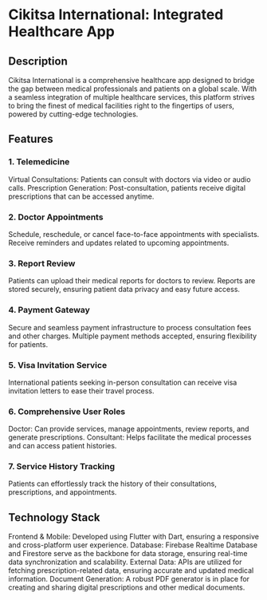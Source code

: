 <h1>Cikitsa International: Integrated Healthcare App</h1>
<h2>Description</h2>
Cikitsa International is a comprehensive healthcare app designed to bridge the gap between medical professionals and patients on a global scale. With a seamless integration of multiple healthcare services, this platform strives to bring the finest of medical facilities right to the fingertips of users, powered by cutting-edge technologies.

<h2>Features</h2>
<h3>1. Telemedicine</h3>
Virtual Consultations: Patients can consult with doctors via video or audio calls.
Prescription Generation: Post-consultation, patients receive digital prescriptions that can be accessed anytime.

<h3>2. Doctor Appointments</h3>
Schedule, reschedule, or cancel face-to-face appointments with specialists.
Receive reminders and updates related to upcoming appointments.

<h3>3. Report Review</h3>
Patients can upload their medical reports for doctors to review.
Reports are stored securely, ensuring patient data privacy and easy future access.

<h3>4. Payment Gateway</h3>
Secure and seamless payment infrastructure to process consultation fees and other charges.
Multiple payment methods accepted, ensuring flexibility for patients.

<h3>5. Visa Invitation Service</h3>
International patients seeking in-person consultation can receive visa invitation letters to ease their travel process.

<h3>6. Comprehensive User Roles</h3>
Doctor: Can provide services, manage appointments, review reports, and generate prescriptions.
Consultant: Helps facilitate the medical processes and can access patient histories.
<h3>7. Service History Tracking</h3>
Patients can effortlessly track the history of their consultations, prescriptions, and appointments.

<h2>Technology Stack</h2>
Frontend & Mobile: Developed using Flutter with Dart, ensuring a responsive and cross-platform user experience.
Database: Firebase Realtime Database and Firestore serve as the backbone for data storage, ensuring real-time data synchronization and scalability.
External Data: APIs are utilized for fetching prescription-related data, ensuring accurate and updated medical information.
Document Generation: A robust PDF generator is in place for creating and sharing digital prescriptions and other medical documents.
